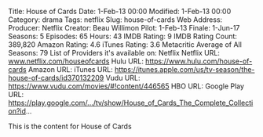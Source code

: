 Title: House of Cards
Date: 1-Feb-13 00:00
Modified: 1-Feb-13 00:00
Category: drama
Tags: netflix
Slug: house-of-cards
Web Address: 
Producer: Netflix
Creator:  Beau Willimon
Pilot: 1-Feb-13
Finale: 1-Jun-17
Seasons: 5
Episodes: 65
Hours: 43
IMDB Rating: 9
IMDB Rating Count: 389,820
Amazon Rating: 4.6
iTunes Rating: 3.6
Metacritic Average of All Seasons: 79
List of Providers it's available on: Netflix
Netflix URL: 	www.netflix.com/houseofcards
Hulu URL: https://www.hulu.com/house-of-cards
Amazon URL: 
iTunes URL: https://itunes.apple.com/us/tv-season/the-house-of-cards/id370132209
Vudu URL: https://www.vudu.com/movies/#!content/446565
HBO URL: 
Google Play URL: https://play.google.com/.../tv/show/House_of_Cards_The_Complete_Collection?id...



This is the content for House of Cards